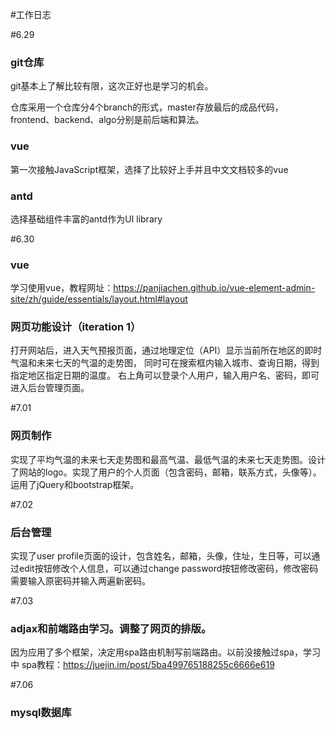 #工作日志

#6.29

### git仓库

git基本上了解比较有限，这次正好也是学习的机会。

仓库采用一个仓库分4个branch的形式，master存放最后的成品代码，frontend、backend、algo分别是前后端和算法。

### vue

第一次接触JavaScript框架，选择了比较好上手并且中文文档较多的vue

### antd

选择基础组件丰富的antd作为UI library

#6.30

### vue
学习使用vue，教程网址：https://panjiachen.github.io/vue-element-admin-site/zh/guide/essentials/layout.html#layout

### 网页功能设计（iteration 1）
打开网站后，进入天气预报页面，通过地理定位（API）显示当前所在地区的即时气温和未来七天的气温的走势图，
同时可在搜索框内输入城市、查询日期，得到指定地区指定日期的温度。
右上角可以登录个人用户，输入用户名、密码，即可进入后台管理页面。

#7.01

### 网页制作
实现了平均气温的未来七天走势图和最高气温、最低气温的未来七天走势图。设计了网站的logo。实现了用户的个人页面（包含密码，邮箱，联系方式，头像等）。运用了jQuery和bootstrap框架。

#7.02

### 后台管理
实现了user profile页面的设计，包含姓名，邮箱，头像，住址，生日等，可以通过edit按钮修改个人信息，可以通过change password按钮修改密码，修改密码需要输入原密码并输入两遍新密码。

#7.03

### adjax和前端路由学习。调整了网页的排版。
因为应用了多个框架，决定用spa路由机制写前端路由。以前没接触过spa，学习中
spa教程：https://juejin.im/post/5ba499765188255c6666e619

#7.06

### mysql数据库
